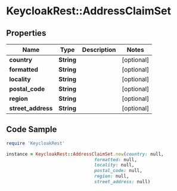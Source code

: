 # KeycloakRest::AddressClaimSet

## Properties

Name | Type | Description | Notes
------------ | ------------- | ------------- | -------------
**country** | **String** |  | [optional] 
**formatted** | **String** |  | [optional] 
**locality** | **String** |  | [optional] 
**postal_code** | **String** |  | [optional] 
**region** | **String** |  | [optional] 
**street_address** | **String** |  | [optional] 

## Code Sample

```ruby
require 'KeycloakRest'

instance = KeycloakRest::AddressClaimSet.new(country: null,
                                 formatted: null,
                                 locality: null,
                                 postal_code: null,
                                 region: null,
                                 street_address: null)
```


